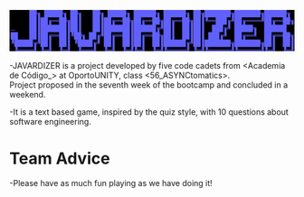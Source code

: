 ![alt text1][logo]

[logo]: READMEIMG/READMEIMG_Javardizer.png "Title Text"

-JAVARDIZER is a project developed by five code cadets from <Academia de Código_> at OportoUNITY, class <56_ASYNCtomatics>.  
Project proposed in the seventh week of the bootcamp and concluded in a weekend.

-It is a text based game, inspired by the quiz style, with 10 questions about software engineering.

# Team Advice

-Please have as much fun playing as we have doing it!

